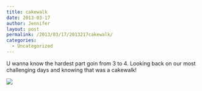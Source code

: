 ```yaml
---
title: cakewalk
date: 2013-03-17
author: Jennifer
layout: post
permalink: /2013/03/17/2013217cakewalk/
categories:
  - Uncategorized
---
```

U wanna know the hardest part goin from 3 to 4. Looking back on our most challenging days and knowing that was a cakewalk!<br style="color: rgb(0, 0, 0); font-family: Helvetica; font-size: medium; letter-spacing: normal; line-height: normal; " />

![](http://static1.squarespace.com/static/50db6bb3e4b015296cd43789/50dfa5b1e4b0dc6320e0b5ea/514520cfe4b0e599fc6c22e9/1363551066571/2013-03-08+17.22.23.jpg.23.jpg?format=original)
